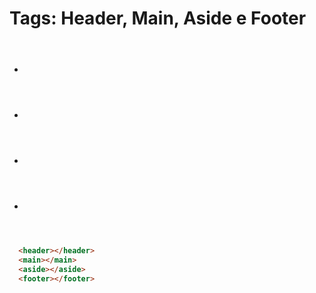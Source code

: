 # Tags: Header, Main, Aside e Footer
  - <header>
  - <main>
  - <aside>
  - <footer>

```html
  <header></header>
  <main></main>
  <aside></aside>
  <footer></footer>
```
